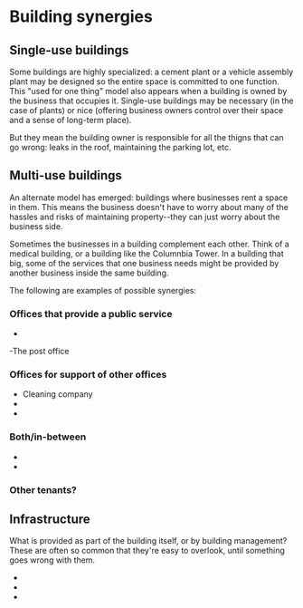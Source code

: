 # Building synergies

## Single-use buildings

Some buildings are highly specialized: a cement plant or a vehicle
assembly plant may be designed so the entire space is committed to one
function. This "used for one thing" model also appears when a building
is owned by the business that occupies it. Single-use buildings may
be necessary (in the case of plants) or nice (offering business owners
control over their space and a sense of long-term place).

But they mean the building owner is responsible for all the thigns that
can go wrong: leaks in the roof, maintaining the parking lot, etc.

## Multi-use buildings

An alternate model has emerged: buildings where businesses rent a
space in them. This means the business doesn't have to worry about
many of the hassles and risks of maintaining property--they can just
worry about the business side.

Sometimes the businesses in a building complement each other.
Think of a medical building, or a building like the Columnbia Tower.
In a building that big, some of the services that one business needs
might be provided by another business inside the same building.

The following are examples of possible synergies:


### Offices that provide a public service

-

-The post office

### Offices for support of other offices

- Cleaning company
-
-

### Both/in-between

- 
-

### Other tenants?


## Infrastructure

What is provided as part of the building itself, or by building
management? These are often so common that they're easy to overlook,
until something goes wrong with them.

- 
-
-
